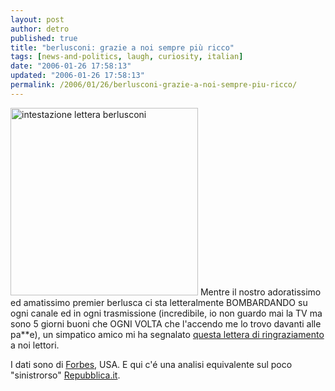```yaml
---
layout: post
author: detro
published: true
title: "berlusconi: grazie a noi sempre più ricco"
tags: [news-and-politics, laugh, curiosity, italian]
date: "2006-01-26 17:58:13"
updated: "2006-01-26 17:58:13"
permalink: /2006/01/26/berlusconi-grazie-a-noi-sempre-piu-ricco/
---
```


<img width="300" src="http://downloads.detronizator.org/intestazione_lettera_berlusconi_2006.png" alt="intestazione lettera berlusconi" />
Mentre il nostro adoratissimo ed amatissimo premier berlusca ci sta letteralmente BOMBARDANDO su ogni canale ed in ogni trasmissione (incredibile, io non guardo mai la TV ma sono 5 giorni buoni che OGNI VOLTA che l'accendo me lo trovo davanti alle pa**e), un simpatico amico mi ha segnalato <a href="http://downloads.detronizator.org/lettera_berlusconi_2006.pdf">questa lettera di ringraziamento</a> a noi lettori.

I dati sono di <a href="http://www.forbes.com/static/bill2005/LIR9SKC.html?passListId=10&amp;passYear=2005&amp;passListType=Person&amp;uniqueId=9SKC&amp;datatype=Person">Forbes</a>, USA.
E qui c'é una analisi equivalente sul poco "sinistrorso" <a href="http://www.repubblica.it/2005/e/sezioni/economia/patriberlu/patriberlu/patriberlu.html">Repubblica.it</a>.
